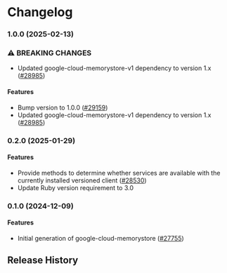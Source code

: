 # Changelog

### 1.0.0 (2025-02-13)

### ⚠ BREAKING CHANGES

* Updated google-cloud-memorystore-v1 dependency to version 1.x ([#28985](https://github.com/googleapis/google-cloud-ruby/issues/28985))

#### Features

* Bump version to 1.0.0 ([#29159](https://github.com/googleapis/google-cloud-ruby/issues/29159)) 
* Updated google-cloud-memorystore-v1 dependency to version 1.x ([#28985](https://github.com/googleapis/google-cloud-ruby/issues/28985)) 

### 0.2.0 (2025-01-29)

#### Features

* Provide methods to determine whether services are available with the currently installed versioned client ([#28530](https://github.com/googleapis/google-cloud-ruby/issues/28530)) 
* Update Ruby version requirement to 3.0 

### 0.1.0 (2024-12-09)

#### Features

* Initial generation of google-cloud-memorystore ([#27755](https://github.com/googleapis/google-cloud-ruby/issues/27755)) 

## Release History
